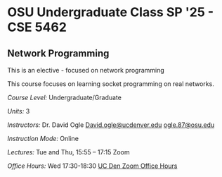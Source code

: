 # OSU Undergraduate Class SP '25 - CSE 5462

## Network Programming

This is an elective - focused on network programming

This course focuses on learning socket programming on real networks. 

*Course Level:* Undergraduate/Graduate

*Units:* 3

*Instructors:* Dr. David Ogle <David.ogle@ucdenver.edu> <ogle.87@osu.edu>

*Instruction Mode:* Online

*Lectures:* Tue and Thu, 15:55 – 17:15 Zoom

*Office Hours:* Wed 17:30-18:30 [UC Den Zoom Office Hours](https://ucdenver.zoom.us/my/daveogle)
